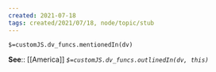 ```yaml
---
created: 2021-07-18
tags: created/2021/07/18, node/topic/stub
---
```

`$=customJS.dv_funcs.mentionedIn(dv)`


**See**:: [[America]]
*`$=customJS.dv_funcs.outlinedIn(dv, this)`*

